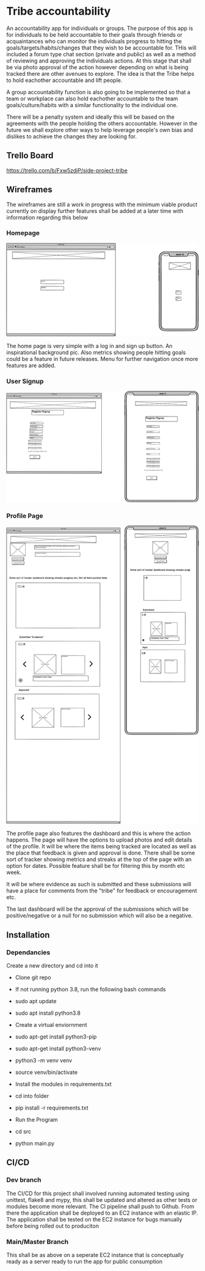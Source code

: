 # Tribe accountability
An accountability app for individuals or groups. The purpose of this app is for 
individuals to be held accountable to their goals through friends or acquaintances 
who can monitor the individuals progress to hitting the goals/targets/habits/changes that 
they wish to be accountable for. THis will included a forum type chat section (private and public)
as well as a method of reviewing and approving the individuals actions. At this stage that shall
be via photo approval of the action however depending on what is being tracked there are other avenues to 
explore. The idea is that the Tribe helps to hold eachother accountable and lift people.

A group accountability function is also going to be implemented so that a team or workplace 
can also hold eachother accountable to the team goals/culture/habits with a similar functionality 
to the individual one.

There will be a penalty system and ideally this will be based on the agreements with the people holding
the others accountable. However in the future we shall explore other ways to help leverage people's own
bias and dislikes to achieve the changes they are looking for. 



## Trello Board

https://trello.com/b/Fxw5zdjP/side-project-tribe

## Wireframes

The wireframes are still a work in progress with the minimum viable product currently on display further features shall
be added at a later time with information regarding this below

### Homepage

![Home Page](docs/wireframes/Home_page.png)

The home page is very simple with a log in and sign up button. An inspirational background pic. Also 
metrics showing people hitting goals could be a feature in future releases. Menu for further navigation once more features are added.

### User Signup

![Sign up Page](docs/wireframes/User_signup.png)


### Profile Page

![Profile Page](docs/wireframes/Profile_Page_Individual.png)

The profile page also features the dashboard and this is where the action happens.
The page will have the options to upload photos and edit details of the profile.
It will be where the items being tracked are located as well as the place that feedback is given and approval is done.
There shall be some sort of tracker showing metrics and streaks at the top of the page with an option for dates. 
Possible feature shall be for filtering this by month etc week.

It will be where evidence as such is submitted and these submissions will have a place for comments
from the "tribe" for feedback or encouragement etc.

The last dashboard will be the approval of the submissions which will be positive/negative
or a null for no submission which will also be a negative.


## Installation

### Dependancies


Create a new directory and cd into it
* Clone git repo
* If not running python 3.8, run the following bash commands

* sudo apt update
* sudo apt install python3.8
* Create a virtual enviornment
* sudo apt-get install python3-pip
* sudo apt-get install python3-venv
* python3 -m venv venv
* source venv/bin/activate
* Install the modules in requirements.txt
* cd into folder
* pip install -r requirements.txt
* Run the Program
* cd src
* python main.py

## CI/CD

### Dev branch

The CI/CD for this project shall involved running automated testing using unittest, flake8 and mypy,
this shall be updated and altered as other tests or modules become more relevant. The CI pipeline shall push to 
Github. From there the application shall be deployed to an EC2 instance with an elastic IP. The application shall be 
tested on the EC2 instance for bugs manually before being rolled out to produciton

### Main/Master Branch

This shall be as above on a seperate EC2 instance that is conceptually ready as a server ready to run the app for public consumption